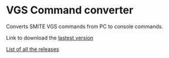 # VGS Command converter
Converts SMITE VGS commands from PC to console commands.




Link to download the [lastest version](https://github.com/Elderweiss-was-taken/VGS_Command_converter/releases/download/1.0.1/VGS_Command_converter.exe)

[List of all the releases](https://github.com/Elderweiss-was-taken/VGS_Command_converter/releases)
